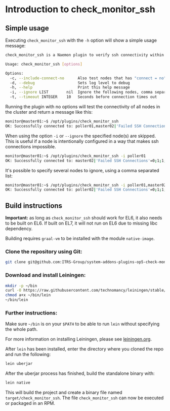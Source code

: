 # Introduction to check_monitor_ssh

## Simple usage
Executing `check_monitor_ssh` with the `-h` option will show a simple usage message:

```bash
check_monitor_ssh is a Naemon plugin to verify ssh connectivity within a cluster.

Usage: check_monitor_ssh [options]

Options:
  -c, --include-connect-no      Also test nodes that has "connect = no" in "merlin.conf"
  -d, --debug                   Sets log level to debug
  -h, --help                    Print this help message
  -i, --ignore LIST        nil  Ignore the following nodes, comma separated list
  -t, --timeout INTEGER    10   Seconds before connection times out
```

Running the plugin with no options will test the connectivity of all nodes in the cluster and return a message like this:
```bash
monitor@master01:~$ /opt/plugins/check_monitor_ssh 
OK: Successfully connected to: poller01,master02|'Failed SSH Connections'=0;1;1;;
```

When using the option `-i` or `--ignore` the specified node(s) are skipped. This is useful if a node is intentionally configured in a way that makes ssh connections impossible.
```bash
monitor@master01:~$ /opt/plugins/check_monitor_ssh -i poller01
OK: Successfully connected to: master02|'Failed SSH Connections'=0;1;1;;
```

It's possible to specify several nodes to ignore, using a comma separated list:
```bash
monitor@master01:~$ /opt/plugins/check_monitor_ssh -i poller01,master02
OK: Successfully connected to: poller02|'Failed SSH Connections'=0;1;1;;
```

## Build instructions

**Important:** as long as `check_monitor_ssh` should work for EL6, it also needs to be built on EL6. If built on EL7, it will not run on EL6 due to missing libc dependency.

Building requires `graal-vm` to be installed with the module `native-image`.

### Clone the repository using Git:
```bash
git clone git@github.com:ITRS-Group/system-addons-plugins-op5-check-monitor-ssh.git
``` 

### Download and install Leiningen:
```bash
mkdir -p ~/bin
curl -O https://raw.githubusercontent.com/technomancy/leiningen/stable/bin/lein ~/bin/
chmod a+x ~/bin/lein
~/bin/lein
```

### Further instructions:
Make sure `~/bin` is on your `$PATH` to be able to run `lein` without specifying the whole path.

For more information on installing Leiningen, please see [leiningen.org](https://leiningen.org/ "Leiningen's website").

After `lein` has been installed, enter the directory where you cloned the repo and run the following:
```bash
lein uberjar
```

After the uberjar process has finished, build the standalone binary with:
```bash
lein native
```

This will build the project and create a binary file named `target/check_monitor_ssh`. The file `check_monitor_ssh` can now be executed or packaged in an RPM.
